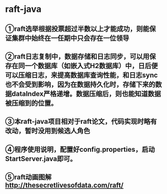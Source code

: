 # raft-java
## ①raft选举根据投票超过半数以上才能成功，则能保证集群中始终在一任期中只会存在一位领导
## ②raft日志复制中，数据存储和日志同步，可以用保存在同一个数据库（如嵌入式H2数据库）中，日后便可以压缩日志，来提高数据库查询性能，和日志sync也不会受到影响，因为在数据持久化时，存储下来的数据dataIndex严格递增。数据压缩后，则也能知道数据被压缩到的位置。
## ③本raft-java项目相对于raft论文，代码实现时略有改动，暂时没用到候选人角色
##
## ④程序使用说明，配置好config.properties，启动StartServer.java即可。
## ⑤raft动画图解  http://thesecretlivesofdata.com/raft/